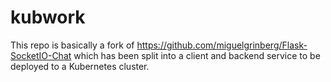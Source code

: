 # kubwork

This repo is basically a fork of https://github.com/miguelgrinberg/Flask-SocketIO-Chat which has been split into a client and backend service to be deployed to a Kubernetes cluster.  
